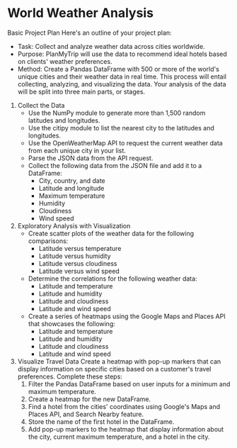 # World Weather Analysis

Basic Project Plan
Here's an outline of your project plan:
* Task: Collect and analyze weather data across cities worldwide.
* Purpose: PlanMyTrip will use the data to recommend ideal hotels based on clients' weather preferences.
* Method: Create a Pandas DataFrame with 500 or more of the world's unique cities and their weather data in real time. This process will entail collecting, analyzing, and visualizing the data.
Your analysis of the data will be split into three main parts, or stages.
1. Collect the Data
    * Use the NumPy module to generate more than 1,500 random latitudes and longitudes.
    * Use the citipy module to list the nearest city to the latitudes and longitudes.
    * Use the OpenWeatherMap API to request the current weather data from each unique city in your list.
    * Parse the JSON data from the API request.
    * Collect the following data from the JSON file and add it to a DataFrame:
        * City, country, and date
        * Latitude and longitude
        * Maximum temperature
        * Humidity
        * Cloudiness
        * Wind speed
2. Exploratory Analysis with Visualization
    * Create scatter plots of the weather data for the following comparisons:
        * Latitude versus temperature
        * Latitude versus humidity
        * Latitude versus cloudiness
        * Latitude versus wind speed
    * Determine the correlations for the following weather data:
        * Latitude and temperature
        * Latitude and humidity
        * Latitude and cloudiness
        * Latitude and wind speed
    * Create a series of heatmaps using the Google Maps and Places API that showcases the following:
        * Latitude and temperature
        * Latitude and humidity
        * Latitude and cloudiness
        * Latitude and wind speed
3. Visualize Travel Data Create a heatmap with pop-up markers that can display information on specific cities based on a customer's travel preferences. Complete these steps:
    1. Filter the Pandas DataFrame based on user inputs for a minimum and maximum temperature.
    2. Create a heatmap for the new DataFrame.
    3. Find a hotel from the cities' coordinates using Google's Maps and Places API, and Search Nearby feature.
    4. Store the name of the first hotel in the DataFrame.
    5. Add pop-up markers to the heatmap that display information about the city, current maximum temperature, and a hotel in the city.

